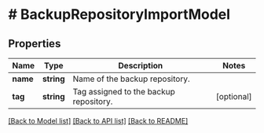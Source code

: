 # # BackupRepositoryImportModel

## Properties

Name | Type | Description | Notes
------------ | ------------- | ------------- | -------------
**name** | **string** | Name of the backup repository. |
**tag** | **string** | Tag assigned to the backup repository. | [optional]

[[Back to Model list]](../../README.md#models) [[Back to API list]](../../README.md#endpoints) [[Back to README]](../../README.md)
